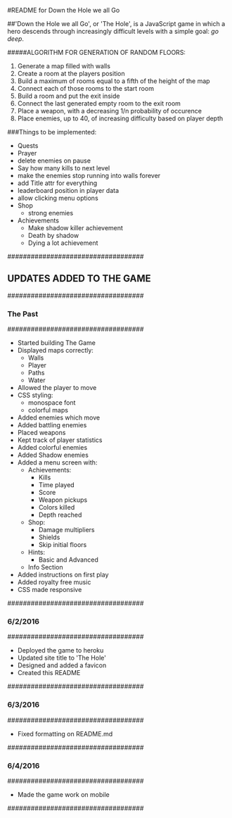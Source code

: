 #README for Down the Hole we all Go

##'Down the Hole we all Go', or 'The Hole', is a JavaScript game in which a hero descends through increasingly difficult levels with a simple goal: _go deep_.

#####ALGORITHM FOR GENERATION OF RANDOM FLOORS:
1. Generate a map filled with walls
2. Create a room at the players position
3. Build a maximum of rooms equal to a fifth of the height of the map
4. Connect each of those rooms to the start room
5. Build a room and put the exit inside
6. Connect the last generated empty room to the exit room
7. Place a weapon, with a decreasing 1/n probability of occurence
8. Place enemies, up to 40, of increasing difficulty based on player depth

###Things to be implemented:
- Quests
- Prayer
- delete enemies on pause
- Say how many kills to next level
- make the enemies stop running into walls forever
- add Title attr for everything
- leaderboard position in player data
- allow clicking menu options
- Shop
	- strong enemies
- Achievements
	- Make shadow killer achievement
	- Death by shadow
	- Dying a lot achievement

###################################
## UPDATES ADDED TO THE GAME ######
###################################
### The Past ######################
###################################
- Started building The Game
- Displayed maps correctly:
  - Walls
  - Player
  - Paths
  - Water
- Allowed the player to move
- CSS styling:
  - monospace font
  - colorful maps
- Added enemies which move
- Added battling enemies
- Placed weapons
- Kept track of player statistics
- Added colorful enemies
- Added Shadow enemies
- Added a menu screen with:
  - Achievements:
    - Kills
    - Time played
	- Score
	- Weapon pickups
	- Colors killed
	- Depth reached
  - Shop:
	- Damage multipliers
	- Shields
	- Skip initial floors
  - Hints:
	- Basic and Advanced
  - Info Section
- Added instructions on first play
- Added royalty free music
- CSS made responsive

###################################
### 6/2/2016 ######################
###################################
- Deployed the game to heroku
- Updated site title to 'The Hole'
- Designed and added a favicon 
- Created this README

###################################
### 6/3/2016 ######################
###################################
- Fixed formatting on README.md

###################################
### 6/4/2016 ######################
###################################
- Made the game work on mobile

###################################